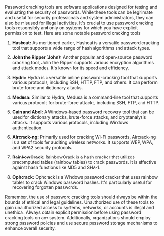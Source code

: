 Password cracking tools are software applications designed for testing and evaluating the security of passwords. While these tools can be legitimate and useful for security professionals and system administrators, they can also be misused for illegal activities. It's crucial to use password cracking tools responsibly and only on systems for which you have explicit permission to test. Here are some notable password cracking tools:

1. **Hashcat:** As mentioned earlier, Hashcat is a versatile password cracking tool that supports a wide range of hash algorithms and attack types.

2. **John the Ripper (John):** Another popular and open-source password cracking tool, John the Ripper supports various encryption algorithms and attack modes. It's known for its speed and efficiency.

3. **Hydra:** Hydra is a versatile online password-cracking tool that supports various protocols, including SSH, HTTP, FTP, and others. It can perform brute-force and dictionary attacks.

4. **Medusa:** Similar to Hydra, Medusa is a command-line tool that supports various protocols for brute-force attacks, including SSH, FTP, and HTTP.

5. **Cain and Abel:** A Windows-based password recovery tool that can be used for dictionary attacks, brute-force attacks, and cryptanalysis attacks. It supports various protocols, including Windows authentication.

6. **Aircrack-ng:** Primarily used for cracking Wi-Fi passwords, Aircrack-ng is a set of tools for auditing wireless networks. It supports WEP, WPA, and WPA2 security protocols.

7. **RainbowCrack:** RainbowCrack is a hash cracker that utilizes precomputed tables (rainbow tables) to crack passwords. It is effective against hash functions like MD5 and SHA-1.

8. **Ophcrack:** Ophcrack is a Windows password cracker that uses rainbow tables to crack Windows password hashes. It's particularly useful for recovering forgotten passwords.

Remember, the use of password cracking tools should always be within the bounds of ethical and legal guidelines. Unauthorized use of these tools to gain unauthorized access to systems, networks, or accounts is illegal and unethical. Always obtain explicit permission before using password cracking tools on any system. Additionally, organizations should employ strong password policies and use secure password storage mechanisms to enhance overall security.